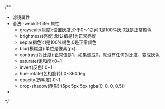 /**
 * 滤镜属性
 * 语法:-webkit-filter:属性
	 * grayscale(灰度):设置灰度,介于0～1之间,1是100%灰,0就是正常颜色
	 * brightness(亮度):默认值是1为正常亮度
	 * sepia(褐色):1是100%褐色,0是正常颜色
	 * blur(模糊度):单位是像素(px)
	 * contrast(对比度):正常值是1，如果调成0，就没有任何对比度，变成灰色
	 * saturate(饱和度):0~1
	 * invert(反色):0~1
	 * hue-rotate(色相旋转):0~360deg
	 * opacity(透明度):0~1
	 * drop-shadow(阴影):(5px 5px 5px rgba(0, 0, 0, 0.5))
  *
 */